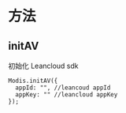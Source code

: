 # 方法

## initAV

初始化 Leancloud sdk

```
Modis.initAV({
  appId: "", //leancoud appId
  appKey: "" //leancloud appKey
});
```
